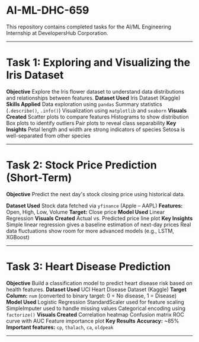 # AI-ML-DHC-659


This repository contains completed tasks for the AI/ML Engineering Internship at DevelopersHub Corporation.

---

# Task 1: Exploring and Visualizing the Iris Dataset

**Objective**
Explore the Iris flower dataset to understand data distributions and relationships between features.
**Dataset Used**
  Iris Dataset (Kaggle)
**Skills Applied**
Data exploration using `pandas`
Summary statistics (`.describe()`, `.info()`)
Visualization using `matplotlib` and `seaborn`
**Visuals Created**
 Scatter plots to compare features
 Histograms to show distribution
Box plots to identify outliers
Pair plots to reveal class separability
 **Key Insights**
 Petal length and width are strong indicators of species
 Setosa is well-separated from other species

---

# Task 2: Stock Price Prediction (Short-Term)

**Objective**
Predict the next day's stock closing price using historical data.

**Dataset Used**
 Stock data fetched via `yfinance` (Apple – AAPL)
**Features:** Open, High, Low, Volume
**Target:** Close price
**Model Used**
 Linear Regression
 **Visuals Created**
 Actual vs. Predicted price line plot
**Key Insights**
 Simple linear regression gives a baseline estimation of next-day prices
 Real data fluctuations show room for more advanced models (e.g., LSTM, XGBoost)

---

# Task 3: Heart Disease Prediction

**Objective**
Build a classification model to predict heart disease risk based on health features.
 **Dataset Used**
  UCI Heart Disease Dataset (Kaggle)
**Target Column:** `num` (converted to binary target: 0 = No disease, 1 = Disease)
**Model Used**
 Logistic Regression
   StandardScaler used for feature scaling
   SimpleImputer used to handle missing values
   Categorical encoding using `factorize()`
**Visuals Created**
 Correlation heatmap
 Confusion matrix
 ROC curve with AUC
 Feature importance plot
**Key Results**
 **Accuracy:** ~85%
**Important features:** `cp`, `thalach`, `ca`, `oldpeak`

---


